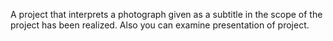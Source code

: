 A project that interprets a photograph given as a subtitle in the scope of the project has been realized. Also you can examine presentation of project.
